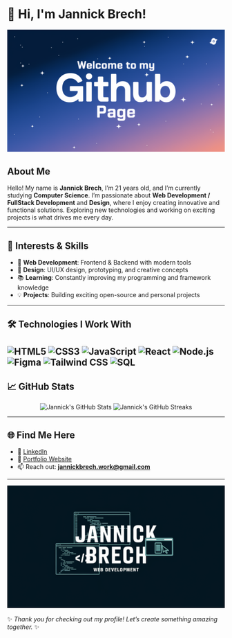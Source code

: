 # 👋 Hi, I'm Jannick Brech!

![Welcome Banner](/images/welcome.png)

## About Me

Hello! My name is **Jannick Brech**, I’m 21 years old, and I’m currently studying **Computer Science**. I’m passionate about **Web Development / FullStack Development** and **Design**, where I enjoy creating innovative and functional solutions. Exploring new technologies and working on exciting projects is what drives me every day.

---

## 🌟 Interests & Skills

- 🚀 **Web Development**: Frontend & Backend with modern tools
- 🎨 **Design**: UI/UX design, prototyping, and creative concepts
- 📚 **Learning**: Constantly improving my programming and framework knowledge
- 💡 **Projects**: Building exciting open-source and personal projects

---

## 🛠️ Technologies I Work With

![HTML5](https://img.shields.io/badge/-HTML5-E34F26?logo=html5&logoColor=white&style=for-the-badge)
![CSS3](https://img.shields.io/badge/-CSS3-1572B6?logo=css3&logoColor=white&style=for-the-badge)
![JavaScript](https://img.shields.io/badge/-JavaScript-F7DF1E?logo=javascript&logoColor=black&style=for-the-badge)
![React](https://img.shields.io/badge/-React-61DAFB?logo=react&logoColor=black&style=for-the-badge)
![Node.js](https://img.shields.io/badge/-Node.js-339933?logo=node.js&logoColor=white&style=for-the-badge)
![Figma](https://img.shields.io/badge/-Figma-F24E1E?logo=figma&logoColor=white&style=for-the-badge)
![Tailwind CSS](https://img.shields.io/badge/-Tailwind_CSS-38B2AC?logo=tailwind-css&logoColor=white&style=for-the-badge)
![SQL](https://img.shields.io/badge/-SQL-4479A1?logo=mysql&logoColor=white&style=for-the-badge)
---

## 📈 GitHub Stats

<p align="center">
  <img src="https://github-readme-stats.vercel.app/api?username=xcrizzud&show_icons=true&theme=radical" alt="Jannick's GitHub Stats" />
  <img src="https://github-readme-streak-stats.herokuapp.com/?user=xcrizzud&theme=radical" alt="Jannick's GitHub Streaks" />
</p>

---

## 🌐 Find Me Here

- 💼 [LinkedIn](https://www.linkedin.com/in/jannickbrech)  
- 🌟 [Portfolio Website](https://jannickbrech.dev)  
- 📫 Reach out: **jannickbrech.work@gmail.com**

---


  ![Welcome Banner](/images/webdev.png)


✨ *Thank you for checking out my profile! Let’s create something amazing together.* ✨
